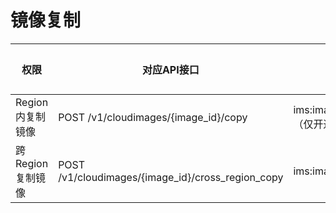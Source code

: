 # 镜像复制<a name="ims_03_appendix_09"></a>

|权限|对应API接口|授权项（Action）|IAM项目（Project）|企业项目（Enterprise Project）|
|--|--|--|--|--|
|Region内复制镜像|POST /v1/cloudimages/{image_id}/copy|ims:images:copyims:serverImages:create（仅开通企业项目用户需要）|√|√|
|跨Region复制镜像|POST /v1/cloudimages/{image_id}/cross_region_copy|ims:images:copy|√|x|


